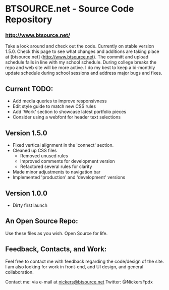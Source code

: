 # BTSOURCE.net - Source Code Repository

### http://www.btsource.net/

Take a look around and check out the code. Currently on stable version 1.5.0. Check this page to
see what changes and additions are taking place at [btsource.net] (http://www.btsource.net). The committ and upload
schedule falls in line with my school schedule. During college breaks the repo and web site will be 
more active. I do my best to keep a bi-monthly update schedule during school sessions and address major
bugs and fixes.

## Current TODO:
* Add media queries to improve responsivness
* Edit style guide to match new CSS rules
* Add 'Work' section to showcase latest portfolio pieces
* Consider using a webfont for header text selections

## Version 1.5.0
* Fixed vertical alignment in the 'connect' section.
* Cleaned up CSS files
    * Removed unused rules
    * Improved comments for development version
    * Refactored several rules for clarity
* Made minor adjustments to navigation bar
* Implemented 'production' and 'development' versions

## Version 1.0.0
* Dirty first launch

## An Open Source Repo:
Use these files as you wish. Open Source for life.

## Feedback, Contacts, and Work:

Feel free to contact me with feedback regarding the code/design of the site. I am also looking for work in front-end, and UI design, and general collaboration.

Contact me: via e-mail at nickers@btsource.net
Twitter: @NickersFpdx
